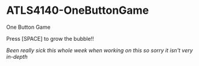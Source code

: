 # ATLS4140-OneButtonGame

One Button Game

Press [SPACE] to grow the bubble!!


*Been really sick this whole week when working on this so sorry it isn't very in-depth*

